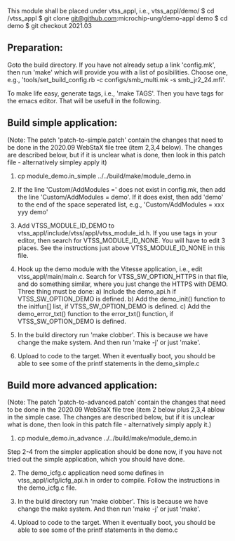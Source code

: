 This module shall be placed under vtss_appl, i.e., vtss_appl/demo/
$ cd <webstax-source-root>/vtss_appl
$ git clone git@github.com:microchip-ung/demo-appl demo
$ cd demo
$ git checkout 2021.03


Preparation:
------------
Goto the build directory. If you have not already setup a link 'config.mk', then run
'make' which will provide you with a list of posibilities. Choose one, e.g.,
'tools/set_build_config.rb -c configs/smb_multi.mk -s smb_jr2_24.mfi'.

To make life easy, generate tags, i.e., 'make TAGS'. Then you have tags for the emacs
editor. That will be usefull in the following.


Build simple application:
-------------------------
(Note: The patch 'patch-to-simple.patch' contain the changes that need to be done
in the 2020.09 WebStaX file tree (item 2,3,4 below). The changes are described below,
but if it is unclear what is done, then look in this patch file - alternatively
simpley apply it)

1) cp module_demo.in_simple ../../build/make/module_demo.in

2) If the line 'Custom/AddModules =' does not exist in config.mk, then add the line
'Custom/AddModules = demo'. If it does exist, then add 'demo' to the end of the
space seperated list, e.g., 'Custom/AddModules = xxx yyy demo'

3) Add VTSS_MODULE_ID_DEMO to vtss_appl/include/vtss/appl/vtss_module_id.h.
If you use tags in your editor, then search for VTSS_MODULE_ID_NONE.
You will have to edit 3 places. See the instructions just above
VTSS_MODULE_ID_NONE in this file.

4) Hook up the demo module with the Vitesse application, i.e., edit 
vtss_appl/main/main.c. Search for VTSS_SW_OPTION_HTTPS in that file,
and do something similar, where you just change the HTTPS with DEMO.
Three thing must be done:
 a) Include the demo_api.h if VTSS_SW_OPTION_DEMO is defined.
 b) Add the demo_init() function to the initfun[] list, if
    VTSS_SW_OPTION_DEMO is defined.
 c) Add the demo_error_txt() function to the error_txt() function,
    if VTSS_SW_OPTION_DEMO is defined.

5) In the build directory run 'make clobber'. This is because we have
change the make system. And then run 'make -j' or just 'make'.

6) Upload to code to the target. When it eventually boot, you should
be able to see some of the printf statements in the demo_simple.c


Build more advanced application:
--------------------------------
(Note: The patch 'patch-to-advanced.patch' contain the changes that need to be done
in the 2020.09 WebStaX file tree (item 2 below plus 2,3,4 ablow in the simple case.
The changes are described below, but if it is unclear what is done, then look in
this patch file - alternatively simply apply it.)

1) cp module_demo.in_advance ../../build/make/module_demo.in

Step 2-4 from the simpler application should be done now, if you have
not tried out the simple application, which you should have done.

2) The demo_icfg.c application need some defines in vtss_appl/icfg/icfg_api.h
in order to compile. Follow the instructions in the demo_icfg.c file.

3) In the build directory run 'make clobber'. This is because we have
change the make system. And then run 'make -j' or just 'make'.

4) Upload to code to the target. When it eventually boot, you should
be able to see some of the printf statements in the demo.c
